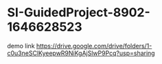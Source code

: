 # SI-GuidedProject-8902-1646628523
demo link
https://drive.google.com/drive/folders/1-c0u3neSClKyeepwR9NiKgAjSlwP9Pcq?usp=sharing
